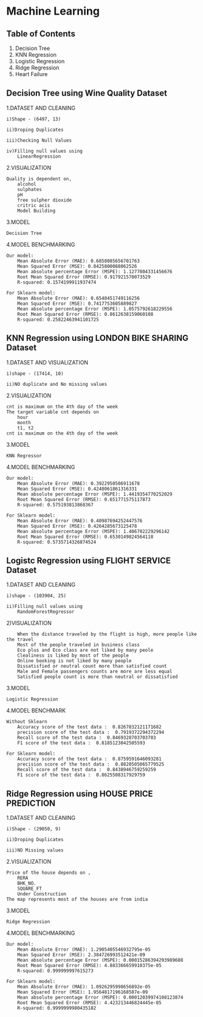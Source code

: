 # Machine Learning

## Table of Contents

1) Decision Tree
2) KNN Regression
3) Logistic Regression
4) Ridge Regression
5) Heart Failure

## Decision Tree using Wine Quality Dataset

1.DATASET AND CLEANING

    i)Shape - (6497, 13)

    ii)Droping Duplicates  

    iii)Checking Null Values

    iv)Filling null values using 
        LinearRegression

2.VISUALIZATION

    Quality is dependent on,
        alcohol
        sulphates
        pH
        free sulpher dioxide
        critric acis
        Model Building
  
3.MODEL

    Decision Tree

4.MODEL BENCHMARKING

    Our model:
        Mean Absolute Error (MAE): 0.6858085656701763
        Mean Squared Error (MSE): 0.8425800088062526
        Mean absolute percentage Error (MSPE): 1.1277804331456676
        Root Mean Squared Error (RMSE): 0.917921570073529
        R-squared: 0.1574199911937474

    For Sklearn model:
        Mean Absolute Error (MAE): 0.6540451749116256
        Mean Squared Error (MSE): 0.7417753605889827
        Mean absolute percentage Error (MSPE): 1.0575792618229556
        Root Mean Squared Error (RMSE): 0.8612638159060108
        R-squared: 0.25822463941101725

## KNN Regression using LONDON BIKE SHARING Dataset

1.DATASET AND VISUALIZATION

    i)shape - (17414, 10)

    ii)NO duplicate and No missing values

2.VISUALIZATION

    cnt is maximum on the 4th day of the week
    The target variable cnt depends on
        hour
        month
        t1, t2
    cnt is maximum on the 4th day of the week

3.MODEL

    KNN Regressor

4.MODEL BENCHMARKING

    Our model:
        Mean Absolute Error (MAE): 0.3922950506911678
        Mean Squared Error (MSE): 0.4248061861316331
        Mean absolute percentage Error (MSPE): 1.4419354770252029
        Root Mean Squared Error (RMSE): 0.651771575117873
        R-squared: 0.575193813868367

    For Sklearn model:
        Mean Absolute Error (MAE): 0.40987694252447576
        Mean Squared Error (MSE): 0.4264285673125478
        Mean absolute percentage Error (MSPE): 1.406702229296142
        Root Mean Squared Error (RMSE): 0.6530149824564118
        R-squared: 0.5735714326874524

## Logistc Regression using FLIGHT SERVICE Dataset

1.DATASET AND CLEANING

    i)shape - (103904, 25)
    
    ii)Filling null values using 
        RandomForestRegressor

2)VISUALIZATION

        When the distance traveled by the flight is high, more people like the travel
        Most of the people traveled in business class
        Eco plus and Eco class are not liked by many peole
        Clealiness is liked by most of the people
        Online booking is not liked by many people
        Dissatisfied or neutral count more than satisfied count
        Male and Female passengers counts are more are less equal
        Satisfied people count is more than neutral or dissatisfied

3.MODEL

    Logistic Regression

4.MODEL BENCHMARK

    Without Sklearn
        Accuracy score of the test data :  0.8267832121171682
        precision score of the test data :  0.7919372294372294
        Recall score of the test data :  0.8469328703703703
        F1 score of the test data :  0.8185123042505593

    For Sklearn model:
        Accuracy score of the test data :  0.8759591646093281
        precision score of the test data :  0.8820505065779525
        Recall score of the test data :  0.8438946759259259
        F1 score of the test data :  0.8625508317929759

## Ridge Regression using HOUSE PRICE PREDICTION

1.DATASET AND CLEANING

    i)Shape - (29050, 9)

    ii)Droping Duplicates  

    iii)NO Missing values

2.VISUALIZATION

    Price of the house depends on ,
        RERA
        BHK_NO.
        SQUARE_FT
        Under Construction
    The map represents most of the houses are from india


 3.MODEL
 
    Ridge Regression

 4.MODEL BENCHMARKING
 
    Our model:
        Mean Absolute Error (MAE): 1.2905405546932795e-05
        Mean Squared Error (MSE): 2.384726993512421e-09
        Mean absolute percentage Error (MSPE): 0.00015286394293989608
        Root Mean Squared Error (RMSE): 4.883366659910375e-05
        R-squared: 0.999999997615273

    For Sklearn model:
        Mean Absolute Error (MAE): 1.0926295998656892e-05
        Mean Squared Error (MSE): 1.9564817196168587e-09
        Mean absolute percentage Error (MSPE): 0.00012039974108123874
        Root Mean Squared Error (RMSE): 4.423213446824445e-05
        R-squared: 0.9999999980435182


